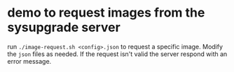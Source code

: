# demo to request images from the sysupgrade server

run `./image-request.sh <config>.json` to request a specific image. 
Modify the `json` files as needed. If the request isn't valid the server respond with an error message.
